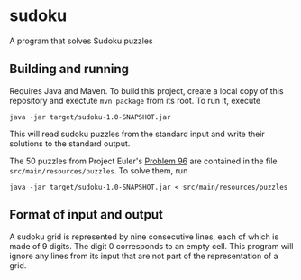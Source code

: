 # sudoku
A program that solves Sudoku puzzles

## Building and running

Requires Java and Maven. To build this project, create a local copy of this repository and exectute `mvn package` from its root. To run it, execute
```
java -jar target/sudoku-1.0-SNAPSHOT.jar
```
This will read sudoku puzzles from the standard input and write their solutions to the standard output.

The 50 puzzles from Project Euler's <a href="https://projecteuler.net/problem=96">Problem 96</a> are contained in the file `src/main/resources/puzzles`. To solve them, run 
```
java -jar target/sudoku-1.0-SNAPSHOT.jar < src/main/resources/puzzles
```

## Format of input and output

A sudoku grid is represented by nine consecutive lines, each of which is made of 9 digits. The digit 0 corresponds to an empty cell. This program will ignore any lines from its input that are not part of the representation of a grid.
